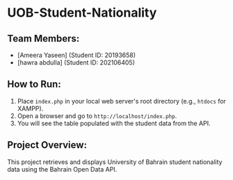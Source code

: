 # UOB-Student-Nationality



## Team Members:
- [Ameera Yaseen] (Student ID: 20193658)
- [hawra abdulla] (Student ID: 202106405)

## How to Run:
1. Place `index.php` in your local web server's root directory (e.g., `htdocs` for XAMPP).
2. Open a browser and go to `http://localhost/index.php`.
3. You will see the table populated with the student data from the API.

## Project Overview:
This project retrieves and displays University of Bahrain student nationality data using the Bahrain Open Data API.
